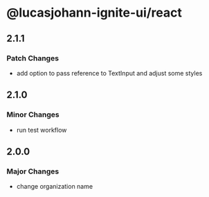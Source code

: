 # @lucasjohann-ignite-ui/react

## 2.1.1

### Patch Changes

- add option to pass reference to TextInput and adjust some styles

## 2.1.0

### Minor Changes

- run test workflow

## 2.0.0

### Major Changes

- change organization name
